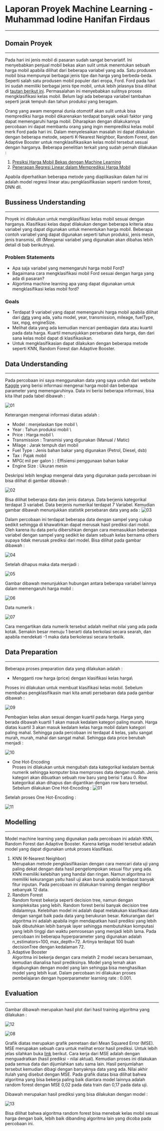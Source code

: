 # Laporan Proyek Machine Learning - Muhammad Iodine Hanifan Firdaus
***

## Domain Proyek
***

Pada hari ini jenis mobil di pasaran sudah sangat bervariatif. Ini menyebabkan penjual mobil bekas akan sulit untuk menentukan sebuah harga mobil apabila dilihat dari beberapa variabel yang ada. Satu produsen mobil bisa mempunyai berbagai jenis tipe dan harga yang berbeda-beda. Seperti salah satu produsen mobil populer dari eropa, Ford. Ford pada hari ini sudah memiliki berbagai jenis tipe mobil, untuk lebih jelasnya bisa dilihat di [tautan berikut ini](https://en.wikipedia.org/wiki/Category:Ford_vehicles). Permasalahan ini menyebabkan sulitnya proses mengklasifikasi kelas mobil. Belum lagi ada beberapa variabel tambahan seperti jarak tempuh dan tahun produksi yang beragam.

Orang yang awam mengenai dunia otomotif akan sulit untuk bisa memprediksi harga mobil dikarenakan terdapat banyak sekali faktor yang dapat memengaruhi harga mobil. Diharapkan dengan dilakukannya percobaan ini dapat membantu orang yang ingin memprediksi kelas mobil merk Ford pada hari ini. Dalam menyelesaikan masalah ini dapat dilakukan dengan beberapa metode, seperti K-Nearest Neighbor, Random Forest, dan Adaptive Booster untuk  mengklasifikasikan kelas mobil tersebut sesuai dengan harganya. Beberapa penelitian terkait yang sudah pernah dilakukan :

1. [Presiksi Harga Mobil Bekas dengan Machine Learning](https://jurnal.syntaxliterate.co.id/index.php/syntax-literate/article/view/2716)
2. [Penerapan Regresi Linear dalam Memprediksi Harga Mobil](https://d1wqtxts1xzle7.cloudfront.net/56966166/makalah_ku_senabakti_2015-with-cover-page-v2.pdf?Expires=1659972310&Signature=HUGk5MXCOlDcNlrbSEuAu533bY12wC345tRiQzCFi4kP-SAwkZ~T9bq7Ezz1ZxV0te791q~zUXMsL9CaojpqXUTPskW2ZhWmEGPf6-iov66BMAShkrLmSV3dzXD6o0RJiq~~Gq7vt5~GVPo3BqUcNZdeYsfzUKEBmQbZkPh9sAj4S1s~QIghzUeMvPsPb0qnEmE~uJSGM8K0pJpuP~AnXZS1rOcGXlaphKUduu~XgzsP4Z7E75w6GhWzN5KCWrqnjQOUv7OLWDJGIPfuoFRU3P2hcXJq2n1290yqnjnHx2oai2pRYM3zBU8V3cMH4~SLw05IYBAvED8LQFB83FcLxQ__&Key-Pair-Id=APKAJLOHF5GGSLRBV4ZA) 


Apabila diperhatikan beberapa metode yang diaplikasikan dalam hal ini adalah model regresi linear atau pengklasifikasian seperti random forest, DNN dll. 

## Bussiness Understanding
***
Proyek ini dilakukan untuk  mengklasifikasi kelas mobil sesuai dengan harganya. Klasifikasi kelas dapat dilakukan dengan beberapa kriteria atau variabel yang dapat digunakan untuk menentukan harga mobil. Beberapa contoh variabel yang dapat digunakan seperti tahun produksi, jenis mesin, jenis transmisi, dll (Mengenai variabel yang digunakan akan dibahas lebih detail di bab berikutnya). 

### Problem Statements
* Apa saja variabel yang memengaruhi harga mobil Ford?
* Bagaimana cara mengklasifikasi mobil Ford sesuai dengan harga yang ada di pasaran?
* Algortima machine learning apa yang dapat digunakan untuk mengklasifikasi kelas mobil ford?
### Goals
* Terdapat 9 variabel yang dapat memengaruhi harga mobil apabila dilihat dari [data](https://www.kaggle.com/datasets/adhurimquku/ford-car-price-prediction) yang ada, yaitu model, year, transmission, mileage, fuelType, tax,	mpg, engineSize.
* Melihat data yang ada kemudian mencari pembagian data atau kuartil pada data harga. Kuartil menunjukkan persebaran data harga, dan dari sana kelas mobil dapat di klasifikasikan.
* Untuk mengklasifikasian dapat dilakukan dengan beberapa metode seperti KNN, Random Forest dan Adaptive Booster.
## Data Understanding
***
Pada percobaan ini saya menggunakan data yang saya unduh dari website [Kaggle](https://www.kaggle.com/datasets/adhurimquku/ford-car-price-prediction) yang berisi informasi mengenai harga mobil dan beberapa parameter yang memengaruhinya. Data ini berisi beberapa informasi, bisa kita lihat pada tabel dibawah :

![01](Images/01.JPG)

Keterangan mengenai informasi diatas adalah :
* Model : menjelaskan tipe mobil \
* Year : Tahun produksi mobil \
* Price : Harga mobil \
* Transmission : Transmisi yang digunakan (Manual / Matic)
* Milage : Jarak tempuh dari mobil
* Fuel Type : Jenis bahan bakar yang digunakan (Petrol, Diesel, dsb)
* Tax : Pajak mobil
* MPG( mil per galon ) : Effisiensi penggunaan bahan bakar
* Engine Size : Ukuran mesin 

Deskripsi lebih lengkap mengenai data yang digunakan pada percobaan ini bisa dilihat di gambar dibawah :

![02](Images/02.JPG)

Bisa dilihat beberapa data dan jenis datanya. Data berjenis kategorikal terdapat 3 variabel. Data berjenis numerikal terdapat 7 Variabel. Kemudian gambar dibawah menunjukkan statistik persebaran data yang ada :
![03](Images/03.JPG)

Dalam percobaan ini terdapat beberapa data dengan sampel yang cukup sedikit sehingga di khawatirkan dapat merusak hasil prediksi dari mobil. Oleh karena itu data perlu dibersihkan dengan cara memasukkan beberapa variabel dengan sampel yang sedikit ke dalam sebuah kelas bernama others supaya tidak merusak prediksi dari model. Bisa dilihat pada gambar dibawah :

![04](Images/04.JPG)

Setelah dihapus maka data menjadi :

![05](Images/05.JPG)

Gambar dibawah menunjukkan hubungan antara beberapa variabel lainnya dalam memengaruhi harga mobil :

![06](Images/06.JPG)

Data numerik :

![07](Images/07.JPG)

Cara mengartikan data numerik tersebut adalah melihat nilai yang ada pada kotak. Semakin besar menuju 1 berarti data berkolasi secara searah, dan apabila mendekati -1 maka data berkolerasi secara terbalik.
## Data Preparation
***
Beberapa proses preparation data yang dilakukan adalah :
* Mengganti row harga (price) dengan klasifikasi kelas harga\

Proses ini dilakukan untuk membuat klasifikasi kelas mobil. Sebelum membahas pengklasifikasin mari kita amati persebaran data pada gambar dibawah :

![09](Images/09.JPG)

Pembagian kelas akan sesuai dengan kuartil pada harga. Harga yang berada dibawah kuartil 1 akan masuk kedalam kategori paling murah. Harga diatas kuartil 3 akan masuk kedalam kelas harga mobil dalam kategori paling mahal. Sehingga pada percobaan ini terdapat 4 kelas, yaitu sangat murah, murah, mahal dan sangat mahal. Sehingga data price berubah menjadi :

![10](Images/10.JPG)

* One Hot-Encoding\
Proses ini dilakukan untuk mengubah data kategorikal kedalam bentuk numerik sehingga komputer bisa memproses data dengan mudah. Jenis kategori akan dibuatkan sebuah row baru yang berisi 1 atau 0. Row kategorikal akan dihapus dan digantikan dengan row baru tersebut. \
Sebelum dilakukan One Hot-Encoding :
![01](Images/01.JPG)

Setelah proses One Hot-Encoding :

![11](Images/11.JPG)

## Modelling
***
Model machine learning yang digunakan pada percobaan ini adalah KNN, Random Forest dan Adaptive Booster. Karena ketiga model tersebut adalah model yang dapat digunakan untuk proses klasifikasi.
1. KNN (K-Nearest Neighbor)\
    Merupakan metode pengklasifikasian dengan cara mencari data uji yang paling dekat dengan data hasil pengelompokan sesuai fitur yang ada. KNN memiliki kelebihan yang handal dan ringan. Namun algoritma ini memiliki kekurangan yaitu hasil uji akan buruk apabila terdapat banyak fitur inputan. Pada percobaan ini dilakukan training dengan neighbor sebanyak 12 data.
1. Random Forest \
Random forest bekerja seperti decision tree, namun dengan kompleksitas yang lebih. Random forest berisi banyak decision tree didalamnya. Kelebihan model ini adalah dapat melakukan klasifikasi data dengan sangat baik pada data yang berukuran besar. Kekurangan dari algoritma ini adalah apabila ingin mendapatkan hasil prediksi yang lebih baik dibutuhkan lebih banyak layer sehingga membutuhkan komputasi yang lebih tinggi dan waktu pemrosesan yang menjadi lebih lama. Pada percobaan ini beberapa hyperparameter yang digunakan adalah n_estimators=100, max_depth=72. Artinya terdapat 100 buah decisionTree dengan kedalaman 72.
2. Adaptive Booster \
 Algoritma ini bekerja dengan cara melatih 2 model secara bersamaan, kemudian dianalisa hasil prediksinya. Model yang lemah akan digabungkan dengan model yang lain sehingga bisa menghasilkan model yang lebih kuat. Dalam percobaan ini dilakukan proses pembelajaran dengan hyperparameter learning rate : 0.001.
 ## Evaluation
 ***
Gambar dibawah merupakan hasil plot dari hasil training algoritma yang dilakukan :

![12](Images/12.JPG)

![08](Images/08.JPG)

Grafik diatas merupakan grafik pemetaan dari Mean Squared Error (MSE). MSE merupakan sebuah cara untuk melihat eroor hasil prediksi. Untuk lebih jelas silahkan buka [link](https://en.wikipedia.org/wiki/Mean_squared_error) berikut. Cara kerja dari MSE adalah dengan menguadratkan (hasil prediksi - nilai aktual). Kemudian proses ini dilakukan pada semua data dan dijumlahkan satu sama lain. Hasil penjumlahan tersebut kemudian dibagi dengan banyaknya data yang ada. Nilai akhir itulah yang disebut dengan MSE. Pada grafik diatas bisa dilihat bahwa algoritma yang bisa bekerja paling baik diantara model lainnya adalah random forest dengan MSE 0,02 pada data train dan 0,17 pada data uji.

Dibawah merupakan hasil prediksi yang bisa dilakukan dengan model :

 ![13](Images/13.JPG) 

Bisa  dilihat bahwa algoritma random forest bisa menebak kelas mobil sesuai harga dengan baik, lebih baik dibanding algoritma lain yang dicoba pada percobaan ini.



